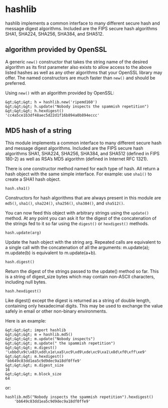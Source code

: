 # hashlib


hashlib implements a common interface to many different secure hash and message digest algorithms. Included are the FIPS secure hash algorithms SHA1, SHA224, SHA256, SHA384, and SHA512.



## algorithm provided by OpenSSL


A generic `new()` constructor that takes the string name of the desired algorithm as its first parameter also exists to allow access to the above listed hashes as well as any other algorithms that your OpenSSL library may offer. The named constructors are much faster than `new()` and should be preferred.

Using `new()` with an algorithm provided by OpenSSL:

```
&gt;&gt;&gt; h = hashlib.new('ripemd160')
&gt;&gt;&gt; h.update("Nobody inspects the spammish repetition")
&gt;&gt;&gt; h.hexdigest()
'cc4a5ce1b3df48aec5d22d1f16b894a0b894eccc'

```



## MD5 hash of a string


This module implements a common interface to many different secure hash and message digest algorithms. Included are the FIPS secure hash algorithms SHA1, SHA224, SHA256, SHA384, and SHA512 (defined in FIPS 180-2) as well as RSA’s MD5 algorithm (defined in Internet RFC 1321).

There is one constructor method named for each type of hash. All return a hash object with the same simple interface. For example: use `sha1()` to create a SHA1 hash object.

```
hash.sha1()

```

Constructors for hash algorithms that are always present in this module are `md5()`, `sha1()`, `sha224()`, `sha256()`, `sha384()`, and `sha512()`.

You can now feed this object with arbitrary strings using the `update()` method. At any point you can ask it for the digest of the concatenation of the strings fed to it so far using the `digest()` or `hexdigest()` methods.

```
hash.update(arg)

```

> 
<p>Update the hash object with the string arg. Repeated calls are
equivalent to a single call with the concatenation of all the
arguments: m.update(a); m.update(b) is equivalent to m.update(a+b).</p>


```
hash.digest()

```

> 
<p>Return the digest of the strings passed to the update() method so far.
This is a string of digest_size bytes which may contain non-ASCII
characters, including null bytes.</p>


```
hash.hexdigest()

```

> 
<p>Like digest() except the digest is returned as a string of double
length, containing only hexadecimal digits. This may be used to
exchange the value safely in email or other non-binary environments.</p>


Here is an example:

```
&gt;&gt;&gt; import hashlib
&gt;&gt;&gt; m = hashlib.md5()
&gt;&gt;&gt; m.update("Nobody inspects")
&gt;&gt;&gt; m.update(" the spammish repetition")
&gt;&gt;&gt; m.digest()
'\xbbd\x9c\x83\xdd\x1e\xa5\xc9\xd9\xde\xc9\xa1\x8d\xf0\xff\xe9'
&gt;&gt;&gt; m.hexdigest()
'bb649c83dd1ea5c9d9dec9a18df0ffe9'
&gt;&gt;&gt; m.digest_size
16
&gt;&gt;&gt; m.block_size
64

```

or:

```
hashlib.md5("Nobody inspects the spammish repetition").hexdigest()
    'bb649c83dd1ea5c9d9dec9a18df0ffe9'

```

